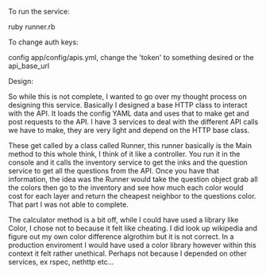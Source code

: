 To run the service: 

ruby runner.rb

To change auth keys: 

config app/config/apis.yml, change the 'token' to something desired or the api_base_url

Design: 

So while this is not complete, I wanted to go over my thought process on designing this service. Basically I designed a base HTTP class to interact with the API. It loads the config YAML data and uses that to make get and post requests to the API. I have 3 services to deal with the different API calls we have to make, they are very light and depend on the HTTP base class. 

These get called by a class called Runner, this runner basically is the Main method to this whole think, I think of it like a controller. You run it in the console and it calls the inventory service to get the inks and the question service to get all the questions from the API. Once you have that information, the idea was the Runner would take the question object grab all the colors then go to the inventory and see how much each color would cost for each layer and return the cheapest neighbor to the questions color. That part I was not able to complete. 

The calculator method is a bit off, while I could have used a library like Color, I chose not to because it felt like cheating. I did look up wikipedia and figure out my own color difference algrothim but it is not correct. In a production enviroment I would have used a color library however within this context it felt rather unethical. Perhaps not because I depended on other services, ex rspec, nethttp etc... 

